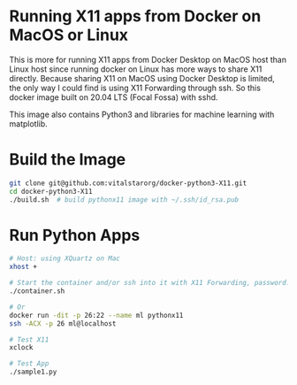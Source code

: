 # Running X11 apps from Docker on MacOS or Linux
This is more for running X11 apps from Docker Desktop on MacOS host than Linux host since running docker on Linux has more ways to share X11 directly. Because sharing X11 on MacOS using Docker Desktop is limited, the only way I could find is using X11 Forwarding through ssh. So this docker image built on 20.04 LTS (Focal Fossa) with sshd.

This image also contains Python3 and libraries for machine learning with matplotlib.

# Build the Image
```bash
git clone git@github.com:vitalstarorg/docker-python3-X11.git
cd docker-python3-X11
./build.sh  # build pythonx11 image with ~/.ssh/id_rsa.pub
```

# Run Python Apps
```bash
# Host: using XQuartz on Mac
xhost +

# Start the container and/or ssh into it with X11 Forwarding, password: ml
./container.sh

# Or
docker run -dit -p 26:22 --name ml pythonx11
ssh -ACX -p 26 ml@localhost

# Test X11
xclock

# Test App
./sample1.py
```
